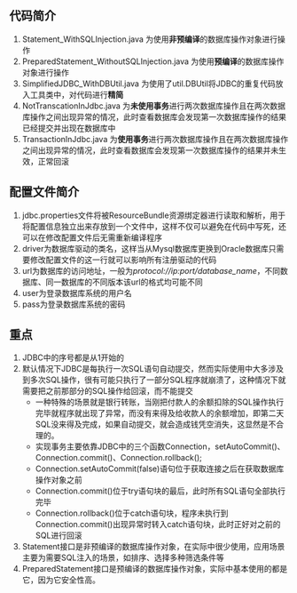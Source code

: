 ## 代码简介

1. Statement_WithSQLInjection.java 为使用**非预编译**的数据库操作对象进行操作
2. PreparedStatement_WithoutSQLInjection.java 为使用**预编译**的数据库操作对象进行操作
3. SimplifiedJDBC_WithDBUtil.java 为使用了util.DBUtil将JDBC的重复代码放入工具类中，对代码进行**精简**
4. NotTranscationInJdbc.java 为**未使用事务**进行两次数据库操作且在两次数据库操作之间出现异常的情况，此时查看数据库会发现第一次数据库操作的结果已经提交并出现在数据库中
5. TransactionInJdbc.java 为**使用事务**进行两次数据库操作且在两次数据库操作之间出现异常的情况，此时查看数据库会发现第一次数据库操作的结果并未生效，正常回滚

## 配置文件简介

1. jdbc.properties文件将被ResourceBundle资源绑定器进行读取和解析，用于将配置信息独立出来存放到一个文件中，这样不仅可以避免在代码中写死，还可以在修改配置文件后无需重新编译程序
2. driver为数据库驱动的类名，这样当从Mysql数据库更换到Oracle数据库只需要修改配置文件的这一行就可以影响所有注册驱动的代码
3. url为数据库的访问地址，一般为*protocol://ip:port/database_name*，不同数据库、同一数据库的不同版本该url的格式均可能不同
4. user为登录数据库系统的用户名
5. pass为登录数据库系统的密码

## 重点

1. JDBC中的序号都是从1开始的
2. 默认情况下JDBC是每执行一次SQL语句自动提交，然而实际使用中大多涉及到多次SQL操作，很有可能只执行了一部分SQL程序就崩溃了，这种情况下就需要把之前那部分的SQL操作给回滚，而不能提交
   * 一种特殊的场景就是银行转账，当刚把付款人的余额扣除的SQL操作执行完毕就程序就出现了异常，而没有来得及给收款人的余额增加，即第二天SQL没来得及完成，如果自动提交，就会造成钱凭空消失，这显然是不合理的。
   * 实现事务主要依靠JDBC中的三个函数Connection，setAutoCommit()、Connection.commit()、Connection.rollback();
   * Connection.setAutoCommit(false)语句位于获取连接之后在获取数据库操作对象之前
   * Connection.commit()位于try语句块的最后，此时所有SQL语句全部执行完毕
   * Connection.rollback()位于catch语句块，程序未执行到Connection.commit()出现异常时转入catch语句块，此时正好对之前的SQL进行回滚
3. Statement接口是非预编译的数据库操作对象，在实际中很少使用，应用场景主要为需要SQL注入的场景，如排序、选择多种筛选条件等
4. PreparedStatement接口是预编译的数据库操作对象，实际中基本使用的都是它，因为它安全性高。